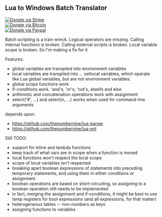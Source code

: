 ## Lua to Windows Batch Translator

[![Donate via Stripe](https://img.shields.io/badge/Donate-Stripe-green.svg)](https://buy.stripe.com/00gbJZ0OdcNs9zi288)<br>
[![Donate via Bitcoin](https://img.shields.io/badge/Donate-Bitcoin-green.svg)](bitcoin:37fsp7qQKU8XoHZGRQvVzQVP8FrEJ73cSJ)<br>
[![Donate via Paypal](https://img.shields.io/badge/Donate-Paypal-green.svg)](https://buy.stripe.com/00gbJZ0OdcNs9zi288)

Batch scripting is a train wreck.
Logical operators are missing.
Calling internal functions is broken.
Calling external scripts is broken.
Local variable scope is broken.
So I'm making a fix for it.

Features:
- global variables are transpiled into environment variables
- local variables are transpiled into ... setlocal variables, which operate like Lua global variables, but are not environment variables.
- global scope functions work
- if-conditions work.  'and's, 'or's, 'not's, elseifs and else
- arithmetic and concatenation operations work with assignment
- select('#', ...) and select(n, ...) works when used for command-line arguments

depends upon:
- https://github.com/thenumbernine/lua-parser
- https://github.com/thenumbernine/lua-ext

Still TODO:
- support for inline and lambda functions 
-  keep track of what vars are in scope when a function is moved 
-  local functions won't respect the local scope
- scope of local variables isn't respected
- breaking apart boolean expressions of statements into preceding temporary statements, and using them in either conditions or assignment
-  boolean operations are based on short-circuiting, so assigning to a boolean operation still needs to be implemented
-  in fact, merging the assignment and if-conditions, it might be best to use temp registers for bool expressions (and all expressions, for that matter)
- heterogeneous tables -- non-numbers as keys
- assigning functions to variables

